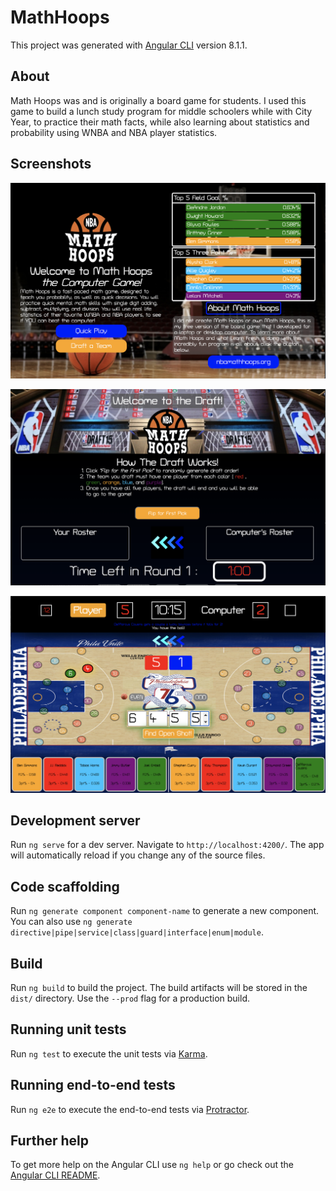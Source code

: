 

# MathHoops

This project was generated with [Angular CLI](https://github.com/angular/angular-cli) version 8.1.1.

## About
Math Hoops was and is originally a board game for students. I used this game to build a lunch study program for middle schoolers while with City Year, to practice their math facts, while also learning about statistics and probability using WNBA and NBA player statistics. 

## Screenshots
 ![Math Hoops Game Home Screen](mathHoopsImages/mathHoopsHome.png)
 
 ![Math Hoops Game Draft](mathHoopsImages/mathHoopsDraft.png)
 
 ![Math Hoops Game Draft](mathHoopsImages/mathHoopsGameOpenShot.png)

## Development server

Run `ng serve` for a dev server. Navigate to `http://localhost:4200/`. The app will automatically reload if you change any of the source files.

## Code scaffolding

Run `ng generate component component-name` to generate a new component. You can also use `ng generate directive|pipe|service|class|guard|interface|enum|module`.

## Build

Run `ng build` to build the project. The build artifacts will be stored in the `dist/` directory. Use the `--prod` flag for a production build.

## Running unit tests

Run `ng test` to execute the unit tests via [Karma](https://karma-runner.github.io).

## Running end-to-end tests

Run `ng e2e` to execute the end-to-end tests via [Protractor](http://www.protractortest.org/).

## Further help

To get more help on the Angular CLI use `ng help` or go check out the [Angular CLI README](https://github.com/angular/angular-cli/blob/master/README.md).
